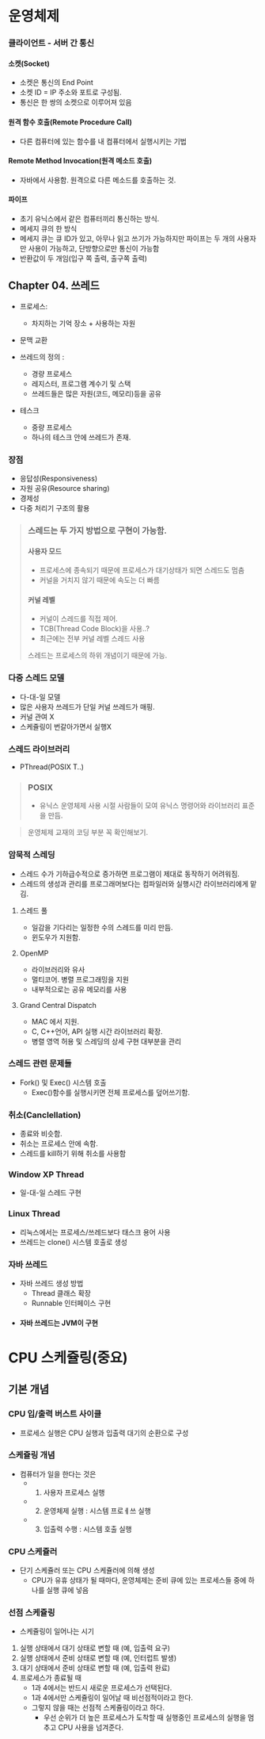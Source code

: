 # 운영체제
### 클라이언트 - 서버 간 통신
#### 소켓(Socket)
- 소켓은 통신의 End Point
- 소켓 ID = IP 주소와 포트로 구성됨.
- 통신은 한 쌍의 소켓으로 이루어져 있음

#### 원격 함수 호출(Remote Procedure Call)
- 다른 컴퓨터에 있는 함수를 내 컴퓨터에서 실행시키는 기법
  
#### Remote Method Invocation(원격 메소드 호출)
- 자바에서 사용함. 원격으로 다른 메소드를 호출하는 것.

#### 파이프
- 초기 유닉스에서 같은 컴퓨터끼리 통신하는 방식.
- 메세지 큐의 한 방식
- 메세지 큐는 큐 ID가 있고, 아무나 읽고 쓰기가 가능하지만 파이프는 두 개의 사용자만 사용이 가능하고, 단방향으로만 통신이 가능함
- 반환값이 두 개임(입구 쪽 출력, 출구쪽 출력)



## Chapter 04. 쓰레드
- 프로세스:
  - 차지하는 기억 장소 + 사용하는 자원
- 문맥 교환
- 쓰레드의 정의 :
  - 경량 프로세스
  - 레지스터, 프로그램 계수기 및 스택
  - 쓰레드들은 많은 자원(코드, 메모리)등을 공유

- 테스크    
  - 중량 프로세스
  - 하나의 테스크 안에 쓰레드가 존재.

### 장점
- 응답성(Responsiveness)
- 자원 공유(Resource sharing)
- 경제성
- 다중 처리기 구조의 활용


> ### 스레드는 두 가지 방법으로 구현이 가능함.
> #### 사용자 모드  
>   - 프로세스에 종속되기 때문에 프로세스가 대기상태가 되면 스레드도 멈춤  
>   - 커널을 거치지 않기 때문에 속도는 더 빠름  
> #### 커널 레벨  
>   - 커널이 스레드를 직접 제어.
>   - TCB(Thread Code Block)을 사용..?
>   - 최근에는 전부 커널 레벨 스레드 사용
>   
> 스레드는 프로세스의 하위 개념이기 때문에 가능.

### 다중 스레드 모델
- 다-대-일 모델
- 많은 사용자 쓰레드가 단일 커널 쓰레드가 매핑.
- 커널 관여 X
- 스케쥴링이 번갈아가면서 실행X

### 스레드 라이브러리
- PThread(POSIX T..)

> ### POSIX
> - 유닉스 운영체제 사용 시절 사람들이 모여 유닉스 명령어와 라이브러리 표준을 만듬.

> 운영체제 교재의 코딩 부분 꼭 확인해보기.

### 암묵적 스레딩
- 스레드 수가 기하급수적으로 증가하면 프로그램이 제대로 동작하기 어려워짐.
- 스레드의 생성과 관리를 프로그래머보다는 컴파일러와 실행시간 라이브러리에게 맡김.
1. 스레드 풀
   - 일감을 기다리는 일정한 수의 스레드를 미리 만듬.
   - 윈도우가 지원함.
2. OpenMP
   -  라이브러리와 유사
   -  멀티코어. 병렬 프로그래밍을 지원
   -  내부적으로는 공유 메모리를 사용
   
3. Grand Central Dispatch
   - MAC 에서 지원.
   - C, C++언어, API 실행 시간 라이브러리 확장.
   - 병렬 영역 허용 및 스레딩의 상세 구현 대부분을 관리

### 스레드 관련 문제들
- Fork() 및 Exec() 시스템 호출
  - Exec()함수를 실행시키면 전체 프로세스를 덮어쓰기함.

### 취소(Canclellation)
- 종료와 비슷함.
- 취소는 프로세스 안에 속함.
- 스레드를 kill하기 위해 취소를 사용함

### Window XP Thread
- 일-대-일 스레드 구현

### Linux Thread
- 리눅스에서는 프로세스/쓰레드보다 태스크 용어 사용
- 쓰레드는 clone() 시스템 호출로 생성

### 자바 쓰레드
- 자바 쓰레드 생성 방법
   - Thread 클래스 확장
   - Runnable 인터페이스 구현
- #### 자바 쓰레드는 JVM이 구현


# CPU 스케쥴링(중요)
## 기본 개념
### CPU 입/출력 버스트 사이클
- 프로세스 실행은 CPU 실행과 입출력 대기의 순환으로 구성

### 스케쥴링 개념
- 컴퓨터가 일을 한다는 것은
  - 1. 사용자 프로세스 실행
  - 2. 운영체제 실행 : 시스템 프로ㅔ쓰 실행
  - 3. 입출력 수행 : 시스템 호출 실행

### CPU 스케쥴러
- 단기 스케쥴러 또는 CPU 스케쥴러에 의해 생성
  - CPU가 유휴 상태가 될 때마다, 운영체제는 준비 큐에 있는 프로세스들 중에 하나를 실행 큐에 넣음
  
### 선점 스케쥴링
- 스케쥴링이 일어나는 시기
1. 실행 상태에서 대기 상태로 변할 때 (예, 입출력 요구)
2. 실행 상태에서 준비 상태로 변할 때 (예, 인터럽트 발생)
3. 대기 상태에서 준비 상태로 변할 때 (예, 입출력 완료)
4. 프로세스가 종료될 때
    - 1과 4에서는 반드시 새로운 프로세스가 선택된다.
    - 1과 4에서만 스케쥴링이 일어날 때 비선점적이라고 한다.
    - 그렇지 않을 때는 선점적 스케쥴링이라고 하다.
      - 우선 순위가 더 높은 프로세스가 도착할 때 실행중인 프로세스의 실행을 멈추고 CPU 사용을 넘겨준다. 
